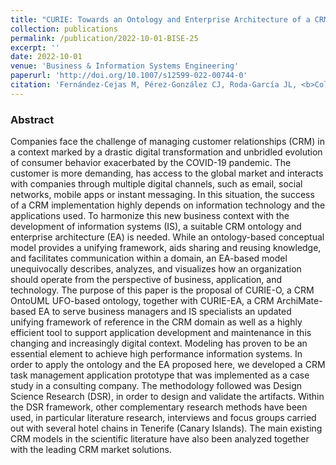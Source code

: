 ```yaml
---
title: "CURIE: Towards an Ontology and Enterprise Architecture of a CRM Conceptual Model"
collection: publications
permalink: /publication/2022-10-01-BISE-25
excerpt: ''
date: 2022-10-01
venue: 'Business & Information Systems Engineering'
paperurl: 'http://doi.org/10.1007/s12599-022-00744-0'
citation: 'Fernández-Cejas M, Pérez-González CJ, Roda-García JL, <b>Colebrook M</b>. &quot;CURIE: Towards an Ontology and Enterprise Architecture of a CRM Conceptual Model&quot;. <i>Business & Information Systems Engineering</i>, 64(5) 615-643' #'Your Name, You. (2015). &quot;Paper Title Number 3.&quot; <i>Journal 1</i>. 1(3).'
---
```

### Abstract
Companies face the challenge of managing customer relationships (CRM) in a context marked by a drastic digital transformation and unbridled evolution of consumer behavior exacerbated by the COVID-19 pandemic. The customer is more demanding, has access to the global market and interacts with companies through multiple digital channels, such as email, social networks, mobile apps or instant messaging. In this situation, the success of a CRM implementation highly depends on information technology and the applications used. To harmonize this new business context with the development of information systems (IS), a suitable CRM ontology and enterprise architecture (EA) is needed. While an ontology-based conceptual model provides a unifying framework, aids sharing and reusing knowledge, and facilitates communication within a domain, an EA-based model unequivocally describes, analyzes, and visualizes how an organization should operate from the perspective of business, application, and technology. The purpose of this paper is the proposal of CURIE-O, a CRM OntoUML UFO-based ontology, together with CURIE-EA, a CRM ArchiMate-based EA to serve business managers and IS specialists an updated unifying framework of reference in the CRM domain as well as a highly efficient tool to support application development and maintenance in this changing and increasingly digital context. Modeling has proven to be an essential element to achieve high performance information systems. In order to apply the ontology and the EA proposed here, we developed a CRM task management application prototype that was implemented as a case study in a consulting company. The methodology followed was Design Science Research (DSR), in order to design and validate the artifacts. Within the DSR framework, other complementary research methods have been used, in particular literature research, interviews and focus groups carried out with several hotel chains in Tenerife (Canary Islands). The main existing CRM models in the scientific literature have also been analyzed together with the leading CRM market solutions.